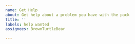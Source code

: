 ```yaml
---
name: Get Help
about: Get help about a problem you have with the pack
title: ''
labels: help wanted
assignees: BrownTurtleBear

---
```



